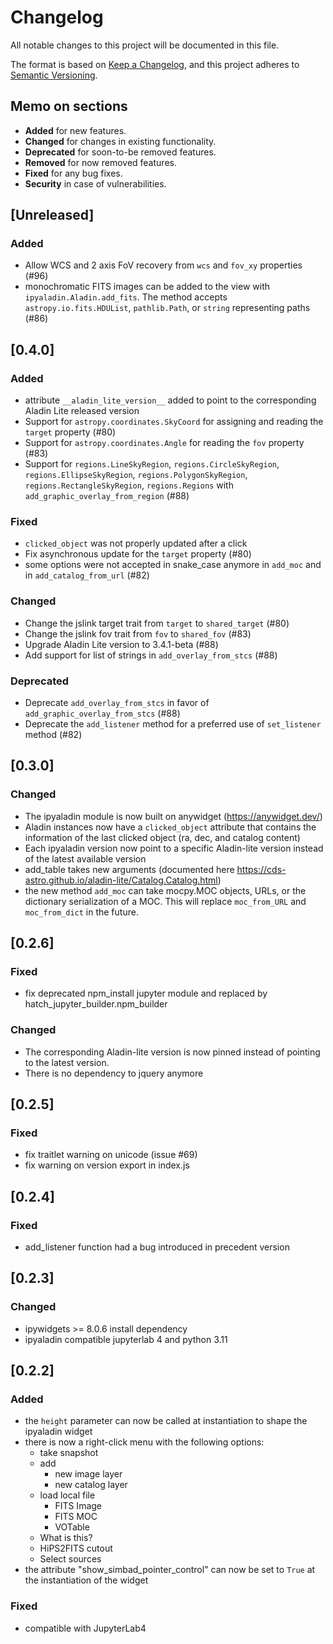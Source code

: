 # Changelog

All notable changes to this project will be documented in this file.

The format is based on [Keep a Changelog](https://keepachangelog.com/en/1.0.0/),
and this project adheres to [Semantic Versioning](https://semver.org/spec/v2.0.0.html).

## Memo on sections

- **Added** for new features.
- **Changed** for changes in existing functionality.
- **Deprecated** for soon-to-be removed features.
- **Removed** for now removed features.
- **Fixed** for any bug fixes.
- **Security** in case of vulnerabilities.

## [Unreleased]

### Added

- Allow WCS and 2 axis FoV recovery from `wcs` and `fov_xy` properties (#96)
- monochromatic FITS images can be added to the view with `ipyaladin.Aladin.add_fits`.
  The method accepts `astropy.io.fits.HDUList`, `pathlib.Path`, or `string` representing paths (#86)

## [0.4.0]

### Added

- attribute `__aladin_lite_version__` added to point to the corresponding Aladin Lite released version
- Support for `astropy.coordinates.SkyCoord` for assigning and reading the `target` property (#80)
- Support for `astropy.coordinates.Angle` for reading the `fov` property (#83)
- Support for `regions.LineSkyRegion`, `regions.CircleSkyRegion`, `regions.EllipseSkyRegion`, `regions.PolygonSkyRegion`, `regions.RectangleSkyRegion`, `regions.Regions` with `add_graphic_overlay_from_region` (#88)

### Fixed

- `clicked_object` was not properly updated after a click
- Fix asynchronous update for the `target` property (#80)
- some options were not accepted in snake_case anymore in `add_moc` and in `add_catalog_from_url` (#82)

### Changed

- Change the jslink target trait from `target` to `shared_target` (#80)
- Change the jslink fov trait from `fov` to `shared_fov` (#83)
- Upgrade Aladin Lite version to 3.4.1-beta (#88)
- Add support for list of strings in `add_overlay_from_stcs` (#88)

### Deprecated

- Deprecate `add_overlay_from_stcs` in favor of `add_graphic_overlay_from_stcs` (#88)
- Deprecate the `add_listener` method for a preferred use of `set_listener` method (#82)

## [0.3.0]

### Changed

- The ipyaladin module is now built on anywidget (https://anywidget.dev/)
- Aladin instances now have a `clicked_object` attribute that contains the information of
  the last clicked object (ra, dec, and catalog content)
- Each ipyaladin version now point to a specific Aladin-lite version instead of the latest available version
- add_table takes new arguments (documented here https://cds-astro.github.io/aladin-lite/Catalog.Catalog.html)
- the new method `add_moc` can take mocpy.MOC objects, URLs, or the dictionary serialization of a MOC. This will replace `moc_from_URL` and `moc_from_dict` in the future.

## [0.2.6]

### Fixed

- fix deprecated npm_install jupyter module and replaced by hatch_jupyter_builder.npm_builder

### Changed

- The corresponding Aladin-lite version is now pinned instead of pointing to the latest version.
- There is no dependency to jquery anymore

## [0.2.5]

### Fixed

- fix traitlet warning on unicode (issue #69)
- fix warning on version export in index.js

## [0.2.4]

### Fixed

- add_listener function had a bug introduced in precedent version

## [0.2.3]

### Changed

- ipywidgets >= 8.0.6 install dependency
- ipyaladin compatible jupyterlab 4 and python 3.11

## [0.2.2]

### Added

- the `height` parameter can now be called at instantiation to shape the ipyaladin widget
- there is now a right-click menu with the following options:
  - take snapshot
  - add
    - new image layer
    - new catalog layer
  - load local file
    - FITS Image
    - FITS MOC
    - VOTable
  - What is this?
  - HiPS2FITS cutout
  - Select sources
- the attribute "show_simbad_pointer_control" can now be set to `True` at the instantiation of the widget

### Fixed

- compatible with JupyterLab4

